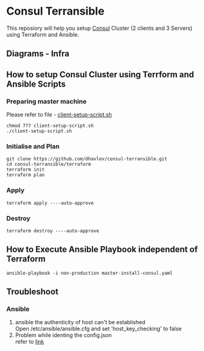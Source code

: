 # Consul Terransible
This reposiory will help you setup [Consul](https://www.consul.io/) Cluster (2 clients and 3 Servers) using Terraform and Ansible.

## Diagrams - Infra


## How to setup Consul Cluster using Terrform and Ansible Scripts
### Preparing master machine
Please refer to file - [client-setup-script.sh](client-setup-script.sh)

```
chmod 777 client-setup-script.sh
./client-setup-script.sh
```

### Initialise and Plan
```
git clone https://github.com/dhavlev/consul-terransible.git
cd consul-terransible/terraform
terraform init
terraform plan
```

### Apply
```
terraform apply ----auto-approve
```

### Destroy
```
terraform destroy ----auto-approve
```

## How to Execute Ansible Playbook independent of Terraform
```
ansible-playbook -i non-production master-install-consul.yaml
```

## Troubleshoot
### Ansible
1. ansible the authenticity of host can't be established  
   Open /etc/ansible/ansible.cfg and set 'host_key_checking' to false
2. Problem while identing the config.json  
   refer to [link](https://ansiblemaster.wordpress.com/2016/07/29/jinja2-lstrip_blocks-to-manage-indentation/)


